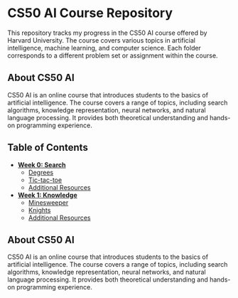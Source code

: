 # CS50 AI Course Repository

This repository tracks my progress in the CS50 AI course offered by Harvard University. The course covers various topics in artificial intelligence, machine learning, and computer science. Each folder corresponds to a different problem set or assignment within the course.

## About CS50 AI

CS50 AI is an online course that introduces students to the basics of artificial intelligence. The course covers a range of topics, including search algorithms, knowledge representation, neural networks, and natural language processing. It provides both theoretical understanding and hands-on programming experience.


## Table of Contents

- **[Week 0: Search](https://github.com/daatoo/CS50-AI/tree/main/week-0)**
  - [Degrees](https://github.com/daatoo/CS50-AI/tree/main/week-0/Project-0/degrees)
  - [Tic-tac-toe](https://github.com/daatoo/CS50-AI/tree/main/week-0/Project-0/tictactoe)
  - [Additional Resources](#additional-resources)
- **[Week 1: Knowledge](https://github.com/daatoo/CS50-AI/tree/main/week-1)**
  - [Minesweeper](https://github.com/daatoo/CS50-AI/tree/main/week-1/project-1/Minesweeper)
  - [Knights](https://github.com/daatoo/CS50-AI/tree/main/week-1/project-1/knights)
  - [Additional Resources](#additional-resources-1)  


## About CS50 AI

CS50 AI is an online course that introduces students to the basics of artificial intelligence. The course covers a range of topics, including search algorithms, knowledge representation, neural networks, and natural language processing. It provides both theoretical understanding and hands-on programming experience.
